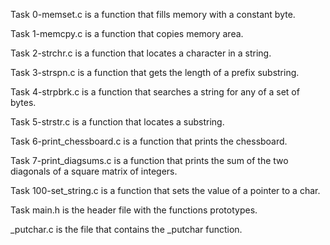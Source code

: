 Task 0-memset.c is a function that fills memory with a constant byte.

Task 1-memcpy.c is a function that copies memory area.

Task 2-strchr.c is a function that locates a character in a string.

Task 3-strspn.c is a function that gets the length of a prefix substring.

Task 4-strpbrk.c is a function that searches a string for any of a set of bytes.

Task 5-strstr.c is a function that locates a substring.

Task 6-print_chessboard.c is a function that prints the chessboard.

Task 7-print_diagsums.c is a function that prints the sum of the two diagonals of a square matrix of integers.

Task 100-set_string.c is a function that sets the value of a pointer to a char.

Task main.h is the header file with the functions prototypes.

 _putchar.c is the file that contains the _putchar function.
